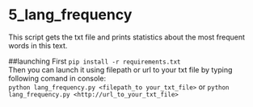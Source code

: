 # 5_lang_frequency
This script gets the txt file and prints statistics about the most frequent words in this text.  

##launching 
First `pip install -r requirements.txt`  
Then you can launch it using filepath or url to your txt file by typing following comand in console:  
`python lang_frequency.py <filepath_to your_txt_file>` or `python lang_frequency.py <http://url_to_your_txt_file>`
